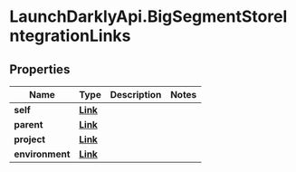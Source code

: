 # LaunchDarklyApi.BigSegmentStoreIntegrationLinks

## Properties

Name | Type | Description | Notes
------------ | ------------- | ------------- | -------------
**self** | [**Link**](Link.md) |  | 
**parent** | [**Link**](Link.md) |  | 
**project** | [**Link**](Link.md) |  | 
**environment** | [**Link**](Link.md) |  | 


